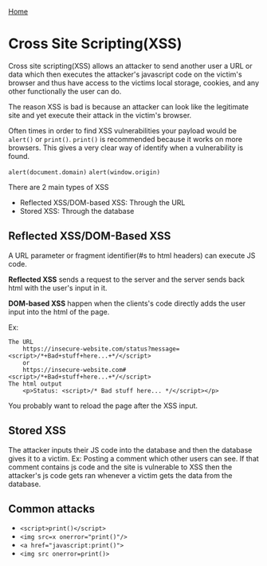 <!--
 * This file is part of RS Cheat Sheets.
 *
 * RS Cheat Sheets is free software: you can redistribute it and/or modify
 * it under the terms of the GNU General Public License as published by
 * the Free Software Foundation, either version 3 of the License, or
 * (at your option) any later version.
 *
 * RS Cheat Sheets is distributed in the hope that it will be useful,
 * but WITHOUT ANY WARRANTY; without even the implied warranty of
 * MERCHANTABILITY or FITNESS FOR A PARTICULAR PURPOSE.  See the
 * GNU General Public License for more details.
 *
 * You should have received a copy of the GNU General Public License
 * along with RS Cheat Sheets. If not, see <https://www.gnu.org/licenses/>.
 */
-->

[Home](../README.md)

# Cross Site Scripting(XSS)
Cross site scripting(XSS) allows an attacker to send another user a URL or data which then executes the attacker's javascript code on the victim's browser and thus have access to the victims local storage, cookies, and any other functionally the user can do.

The reason XSS is bad is because an attacker can look like the legitimate site and yet execute their attack in the victim's browser.

Often times in order to find XSS vulnerabilities your payload would be `alert()` or `print()`. `print()` is recommended because it works on more browsers. This gives a very clear way of identify when a vulnerability is found.

`alert(document.domain)`
`alert(window.origin)`

There are 2 main types of XSS
- Reflected XSS/DOM-based XSS: Through the URL
- Stored XSS: Through the database

## Reflected XSS/DOM-Based XSS
A URL parameter or fragment identifier(#s to html headers) can execute JS code.

**Reflected XSS** sends a request to the server and the server sends back html with the user's input in it.

**DOM-based XSS** happen when the clients's code directly adds the user input into the html of the page.

Ex:
```
The URL
	https://insecure-website.com/status?message=<script>/*+Bad+stuff+here...+*/</script>
	or
	https://insecure-website.com#<script>/*+Bad+stuff+here...+*/</script>
The html output
	<p>Status: <script>/* Bad stuff here... */</script></p>
```

You probably want to reload the page after the XSS input.

## Stored XSS
The attacker inputs their JS code into the database and then the database gives it to a victim. Ex: Posting a comment which other users can see. If that comment contains js code and the site is vulnerable to XSS then the attacker's js code gets ran whenever a victim gets the data from the database.

## Common attacks
- `<script>print()</script>`
- `<img src=x onerror="print()"/>`
- `<a href="javascript:print()">`
- `<img src onerror=print()>`